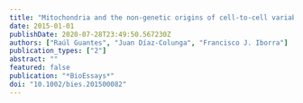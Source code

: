 ```yaml
---
title: "Mitochondria and the non-genetic origins of cell-to-cell variability: More is different"
date: 2015-01-01
publishDate: 2020-07-28T23:49:50.567230Z
authors: ["Raúl Guantes", "Juan Díaz-Colunga", "Francisco J. Iborra"]
publication_types: ["2"]
abstract: ""
featured: false
publication: "*BioEssays*"
doi: "10.1002/bies.201500082"
---
```


